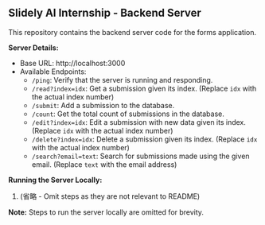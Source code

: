 ## Slidely AI Internship - Backend Server

This repository contains the backend server code for the forms application.

**Server Details:**

* Base URL: http://localhost:3000
* Available Endpoints:
    * `/ping`: Verify that the server is running and responding.
    * `/read?index=idx`: Get a submission given its index. (Replace `idx` with the actual index number)
    * `/submit`: Add a submission to the database.
    * `/count`: Get the total count of submissions in the database.
    * `/edit?index=idx`: Edit a submission with new data given its index. (Replace `idx` with the actual index number)
    * `/delete?index=idx`: Delete a submission given its index. (Replace `idx` with the actual index number)
    * `/search?email=text`: Search for submissions made using the given email. (Replace `text` with the email address)

**Running the Server Locally:**

1. (省略 - Omit steps as they are not relevant to README)

**Note:** Steps to run the server locally are omitted for brevity.
